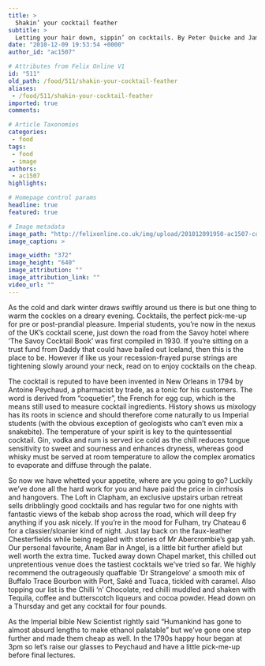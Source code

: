 ```yaml
---
title: >
  Shakin’ your cocktail feather
subtitle: >
  Letting your hair down, sippin’ on cocktails. By Peter Quicke and Jamie Rickman
date: "2010-12-09 19:53:54 +0000"
author_id: "ac1507"

# Attributes from Felix Online V1
id: "511"
old_path: /food/511/shakin-your-cocktail-feather
aliases:
 - /food/511/shakin-your-cocktail-feather
imported: true
comments:

# Article Taxonomies
categories:
 - food
tags:
 - food
 - image
authors:
 - ac1507
highlights:

# Homepage control params
headline: true
featured: true

# Image metadata
image_path: "http://felixonline.co.uk/img/upload/201012091950-ac1507-cocktail.jpg"
image_caption: >

image_width: "372"
image_height: "640"
image_attribution: ""
image_attribution_link: ""
video_url: ""
---
```


As the cold and dark winter draws swiftly around us there is but one thing to warm the cockles on a dreary evening. Cocktails, the perfect pick-me-up for pre or post-prandial pleasure. Imperial students, you’re now in the nexus of the UK’s cocktail scene, just down the road from the Savoy hotel where ‘The Savoy Cocktail Book’ was first compiled in 1930. If you’re sitting on a trust fund from Daddy that could have bailed out Iceland, then this is the place to be. However if like us your recession-frayed purse strings are tightening slowly around your neck, read on to enjoy cocktails on the cheap.

The cocktail is reputed to have been invented in New Orleans in 1794 by Antoine Peychaud, a pharmacist by trade, as a tonic for his customers. The word is derived from “coquetier”, the French for egg cup, which is the means still used to measure cocktail ingredients. History shows us mixology has its roots in science and should therefore come naturally to us Imperial students (with the obvious exception of geologists who can’t even mix a snakebite). The temperature of your spirit is key to the quintessential cocktail. Gin, vodka and rum is served ice cold as the chill reduces tongue sensitivity to sweet and sourness and enhances dryness, whereas good whisky must be served at room temperature to allow the complex aromatics to evaporate and diffuse through the palate.

So now we have whetted your appetite, where are you going to go? Luckily we’ve done all the hard work for you and have paid the price in cirrhosis and hangovers. The Loft in Clapham, an exclusive upstairs urban retreat sells dribblingly good cocktails and has regular two for one nights with fantastic views of the kebab shop across the road, which will deep fry anything if you ask nicely. If you’re in the mood for Fulham, try Chateau 6 for a classier/sloanier kind of night. Just lay back on the faux-leather Chesterfields while being regaled with stories of Mr Abercrombie’s gap yah. Our personal favourite, Anam Bar in Angel, is a little bit further afield but well worth the extra time. Tucked away down Chapel market, this chilled out unpretentious venue does the tastiest cocktails we’ve tried so far. We highly recommend the outrageously quaffable ‘Dr Strangelove’ a smooth mix of Buffalo Trace Bourbon with Port, Saké and Tuaca, tickled with caramel. Also topping our list is the Chilli ‘n’ Chocolate, red chilli muddled and shaken with Tequila, coffee and butterscotch liqueurs and cocoa powder. Head down on a Thursday and get any cocktail for four pounds.

As the Imperial bible New Scientist rightly said “Humankind has gone to almost absurd lengths to make ethanol palatable” but we’ve gone one step further and made them cheap as well. In the 1790s happy hour began at 3pm so let’s raise our glasses to Peychaud and have a little pick-me-up before final lectures.
